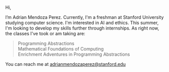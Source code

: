 Hi, 

I’m Adrian Mendoza Perez. Currently, I'm a freshman at Stanford University 
studying computer science. I'm interested in AI and ethics. This summer,
I'm looking to  develop my skills further through internships. As right now, 
the classes I've took or am taking are:

> Programming Abstractions  
> Mathematical Foundations of Computing   
> Enrichment Adventures in Programming Abstractions

You can reach me at adrianmendozaperez@stanford.edu
